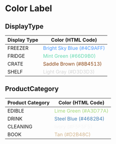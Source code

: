 # Color Label

## DisplayType

| Display Type | Color (HTML Code)                                            |
| ------------ | ------------------------------------------------------------ |
| FREEZER      | <span style="color:#4C9AFF">Bright Sky Blue (#4C9AFF)</span> |
| FRIDGE       | <span style="color:#66D9B0">Mint Green (#66D9B0)</span>      |
| CRATE        | <span style="color:#8B4513">Saddle Brown (#8B4513)</span>    |
| SHELF        | <span style="color:#D3D3D3">Light Gray (#D3D3D3)</span>      |

## ProductCategory

| Product Category | Color (HTML Code)                                       |
| ---------------- | ------------------------------------------------------- |
| EDIBLE           | <span style="color:#A3D77A">Lime Green (#A3D77A)</span> |
| DRINK            | <span style="color:#4682B4">Steel Blue (#4682B4)</span> |
| CLEANING         | <span style="color:#F5F5F5">Ivory (#F5F5F5)</span>      |
| BOOK             | <span style="color:#D2B48C">Tan (#D2B48C)</span>        |
